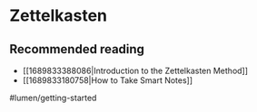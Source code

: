 # Zettelkasten

## Recommended reading

- [[1689833388086|Introduction to the Zettelkasten Method]]
- [[1689833180758|How to Take Smart Notes]]

#lumen/getting-started